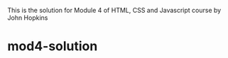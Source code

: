 This is the solution for Module 4 of HTML, CSS and Javascript course by John Hopkins
# mod4-solution
